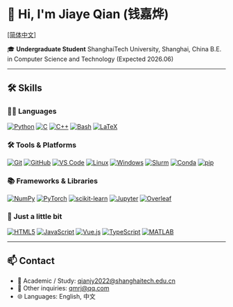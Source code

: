# 👋 Hi, I'm Jiaye Qian (钱嘉烨)

[[简体中文]](zh-hans.md)
<!-- [[繁體中文]](zh-hant.md) -->

🎓 **Undergraduate Student**
ShanghaiTech University, Shanghai, China
B.E. in Computer Science and Technology (Expected 2026.06)

---

## 🛠️ Skills

### 👨‍💻 Languages
[![Python](https://img.shields.io/badge/Python-3776AB?style=for-the-badge&logo=python&logoColor=white)](https://www.python.org/)
[![C](https://img.shields.io/badge/C-A8B9CC?style=for-the-badge&logo=c&logoColor=white)](https://en.cppreference.com/w/c)
[![C++](https://img.shields.io/badge/C++-00599C?style=for-the-badge&logo=cplusplus&logoColor=white)](https://isocpp.org/)
[![Bash](https://img.shields.io/badge/Bash-4EAA25?style=for-the-badge&logo=gnu-bash&logoColor=white)](https://www.gnu.org/software/bash/)
[![LaTeX](https://img.shields.io/badge/LaTeX-008080?style=for-the-badge&logo=latex&logoColor=white)](https://www.latex-project.org/)

### 🛠️ Tools & Platforms
[![Git](https://img.shields.io/badge/Git-F05032?style=for-the-badge&logo=git&logoColor=white)](https://git-scm.com/)
[![GitHub](https://img.shields.io/badge/GitHub-181717?style=for-the-badge&logo=github&logoColor=white)](https://github.com/qmrj)
[![VS Code](https://img.shields.io/badge/VS%20Code-007ACC?style=for-the-badge&logo=visual-studio-code&logoColor=white)](https://code.visualstudio.com/)
[![Linux](https://img.shields.io/badge/Linux-FCC624?style=for-the-badge&logo=linux&logoColor=black)](https://www.kernel.org/)
[![Windows](https://img.shields.io/badge/Windows-0078D6?style=for-the-badge&logo=windows&logoColor=white)](https://www.microsoft.com/windows)
[![Slurm](https://img.shields.io/badge/Slurm-2D4F8D?style=for-the-badge&logo=slurm&logoColor=white)](https://slurm.schedmd.com/)
[![Conda](https://img.shields.io/badge/Conda-44A833?style=for-the-badge&logo=anaconda&logoColor=white)](https://docs.conda.io/)
[![pip](https://img.shields.io/badge/pip-3776AB?style=for-the-badge&logo=python&logoColor=white)](https://pip.pypa.io/)

### 📚 Frameworks & Libraries
[![NumPy](https://img.shields.io/badge/NumPy-013243?style=for-the-badge&logo=numpy&logoColor=white)](https://numpy.org/)
[![PyTorch](https://img.shields.io/badge/PyTorch-EE4C2C?style=for-the-badge&logo=pytorch&logoColor=white)](https://pytorch.org/)
[![scikit-learn](https://img.shields.io/badge/scikit--learn-F7931E?style=for-the-badge&logo=scikit-learn&logoColor=white)](https://scikit-learn.org/)
[![Jupyter](https://img.shields.io/badge/Jupyter-F37626?style=for-the-badge&logo=jupyter&logoColor=white)](https://jupyter.org/)
[![Overleaf](https://img.shields.io/badge/Overleaf-00B0B9?style=for-the-badge&logo=overleaf&logoColor=white)](https://www.overleaf.com/)

### 🐣 Just a little bit
[![HTML5](https://img.shields.io/badge/HTML5-E34F26?style=for-the-badge&logo=html5&logoColor=white)](https://developer.mozilla.org/en-US/docs/Web/HTML)
[![JavaScript](https://img.shields.io/badge/JavaScript-F7DF1E?style=for-the-badge&logo=javascript&logoColor=black)](https://developer.mozilla.org/en-US/docs/Web/JavaScript)
[![Vue.js](https://img.shields.io/badge/Vue.js-4FC08D?style=for-the-badge&logo=vue.js&logoColor=white)](https://vuejs.org/)
[![TypeScript](https://img.shields.io/badge/TypeScript-3178C6?style=for-the-badge&logo=typescript&logoColor=white)](https://www.typescriptlang.org/)
[![MATLAB](https://img.shields.io/badge/MATLAB-0076A8?style=for-the-badge&logo=matlab&logoColor=white)](https://www.mathworks.com/products/matlab.html)

---

## 📫 Contact

- 📧 Academic / Study: [qianjy2022@shanghaitech.edu.cn](mailto:qianjy2022@shanghaitech.edu.cn)
- 📮 Other inquiries: [qmrj@qq.com](mailto:qmrj@qq.com)
- 🌐 Languages: English, 中文
